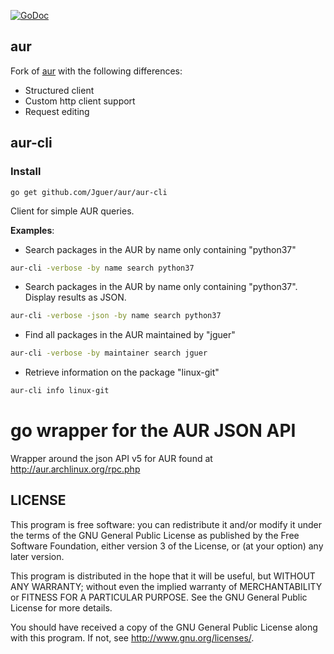 [![GoDoc](https://godoc.org/github.com/jguer/aur?status.svg)](https://godoc.org/github.com/jguer/aur)

## aur

Fork of [aur](https://github.com/mikkeloscar/aur) with the following differences:

- Structured client
- Custom http client support
- Request editing

## aur-cli

### Install

```
go get github.com/Jguer/aur/aur-cli
```

Client for simple AUR queries.

**Examples**:

- Search packages in the AUR by name only containing "python37"

```sh
aur-cli -verbose -by name search python37
```

- Search packages in the AUR by name only containing "python37".
  Display results as JSON.

```sh
aur-cli -verbose -json -by name search python37
```

- Find all packages in the AUR maintained by "jguer"

```sh
aur-cli -verbose -by maintainer search jguer
```

- Retrieve information on the package "linux-git"

```sh
aur-cli info linux-git
```

# go wrapper for the AUR JSON API

Wrapper around the json API v5 for AUR found at
http://aur.archlinux.org/rpc.php

## LICENSE

This program is free software: you can redistribute it and/or modify
it under the terms of the GNU General Public License as published by
the Free Software Foundation, either version 3 of the License, or
(at your option) any later version.

This program is distributed in the hope that it will be useful,
but WITHOUT ANY WARRANTY; without even the implied warranty of
MERCHANTABILITY or FITNESS FOR A PARTICULAR PURPOSE. See the
GNU General Public License for more details.

You should have received a copy of the GNU General Public License
along with this program. If not, see <http://www.gnu.org/licenses/>.
